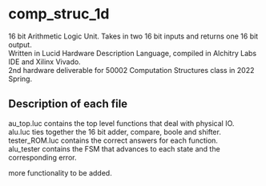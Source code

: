 # comp_struc_1d

16 bit Arithmetic Logic Unit. Takes in two 16 bit inputs and returns one 16 bit output.  
Written in Lucid Hardware Description Language, compiled in Alchitry Labs IDE and Xilinx Vivado.  
2nd hardware deliverable for 50002 Computation Structures class in 2022 Spring.

## Description of each file
au_top.luc contains the top level functions that deal with physical IO.  
alu.luc ties together the 16 bit adder, compare, boole and shifter.  
tester_ROM.luc contains the correct answers for each function.  
alu_tester contains the FSM that advances to each state and the corresponding error.  

more functionality to be added.  
